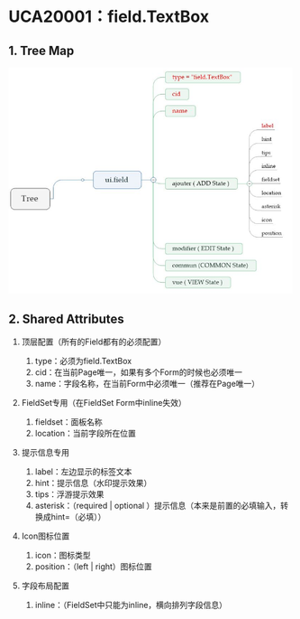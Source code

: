 # UCA20001：field.TextBox

## 1. Tree Map

![](/engine/spec/component/img/field-001-01.JPG)

## 2. Shared Attributes

1. 顶层配置（所有的Field都有的必须配置）
   1. type：必须为field.TextBox
   2. cid：在当前Page唯一，如果有多个Form的时候也必须唯一
   3. name：字段名称，在当前Form中必须唯一（推荐在Page唯一）
2. FieldSet专用（在FieldSet Form中inline失效）
   1. fieldset：面板名称
   2. location：当前字段所在位置
3. 提示信息专用  
   1. label：左边显示的标签文本  
   2. hint：提示信息（水印提示效果）  
   3. tips：浮游提示效果  
   4. asterisk：（required \| optional ）提示信息（本来是前置的必填输入，转换成hint=（必填））

4. Icon图标位置  
   1. icon：图标类型  
   2. position：（left \| right）图标位置

5. 字段布局配置  
   1. inline：（FieldSet中只能为inline，横向排列字段信息）



